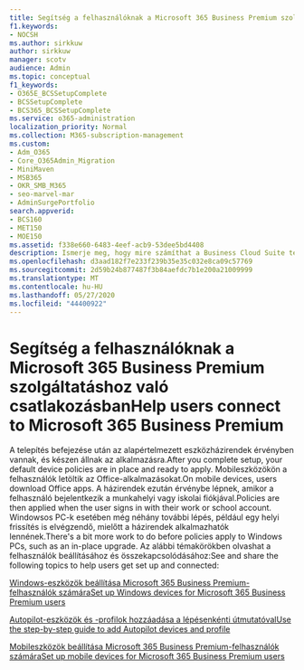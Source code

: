 ```yaml
---
title: Segítség a felhasználóknak a Microsoft 365 Business Premium szolgáltatáshoz való csatlakozásban
f1.keywords:
- NOCSH
ms.author: sirkkuw
author: sirkkuw
manager: scotv
audience: Admin
ms.topic: conceptual
f1_keywords:
- O365E_BCSSetupComplete
- BCSSetupComplete
- BCS365_BCSSetupComplete
ms.service: o365-administration
localization_priority: Normal
ms.collection: M365-subscription-management
ms.custom:
- Adm_O365
- Core_O365Admin_Migration
- MiniMaven
- MSB365
- OKR_SMB_M365
- seo-marvel-mar
- AdminSurgePortfolio
search.appverid:
- BCS160
- MET150
- MOE150
ms.assetid: f338e660-6483-4eef-acb9-53dee5bd4408
description: Ismerje meg, hogy mire számíthat a Business Cloud Suite telepítése után, és az alapértelmezett eszközszabályzatok érvényben vannak, és készen állnak az alkalmazásra.
ms.openlocfilehash: d3aad182f7e233f239b35e35c032e8ca09c57769
ms.sourcegitcommit: 2d59b24b877487f3b84aefdc7b1e200a21009999
ms.translationtype: MT
ms.contentlocale: hu-HU
ms.lasthandoff: 05/27/2020
ms.locfileid: "44400922"
---
```

# <a name="help-users-connect-to-microsoft-365-business-premium"></a><span data-ttu-id="587bb-103">Segítség a felhasználóknak a Microsoft 365 Business Premium szolgáltatáshoz való csatlakozásban</span><span class="sxs-lookup"><span data-stu-id="587bb-103">Help users connect to Microsoft 365 Business Premium</span></span>

<span data-ttu-id="587bb-104">A telepítés befejezése után az alapértelmezett eszközházirendek érvényben vannak, és készen állnak az alkalmazásra.</span><span class="sxs-lookup"><span data-stu-id="587bb-104">After you complete setup, your default device policies are in place and ready to apply.</span></span> <span data-ttu-id="587bb-105">Mobileszközökön a felhasználók letöltik az Office-alkalmazásokat.</span><span class="sxs-lookup"><span data-stu-id="587bb-105">On mobile devices, users download Office apps.</span></span> <span data-ttu-id="587bb-106">A házirendek ezután érvénybe lépnek, amikor a felhasználó bejelentkezik a munkahelyi vagy iskolai fiókjával.</span><span class="sxs-lookup"><span data-stu-id="587bb-106">Policies are then applied when the user signs in with their work or school account.</span></span> <span data-ttu-id="587bb-107">Windowsos PC-k esetében még néhány további lépés, például egy helyi frissítés is elvégzendő, mielőtt a házirendek alkalmazhatók lennének.</span><span class="sxs-lookup"><span data-stu-id="587bb-107">There's a bit more work to do before policies apply to Windows PCs, such as an in-place upgrade.</span></span> <span data-ttu-id="587bb-108">Az alábbi témakörökben olvashat a felhasználók beállításához és összekapcsolódásához:</span><span class="sxs-lookup"><span data-stu-id="587bb-108">See and share the following topics to help users get set up and connected:</span></span>
  
[<span data-ttu-id="587bb-109">Windows-eszközök beállítása Microsoft 365 Business Premium-felhasználók számára</span><span class="sxs-lookup"><span data-stu-id="587bb-109">Set up Windows devices for Microsoft 365 Business Premium users</span></span>](set-up-windows-devices.md)
  
[<span data-ttu-id="587bb-110">Autopilot-eszközök és -profilok hozzáadása a lépésenkénti útmutatóval</span><span class="sxs-lookup"><span data-stu-id="587bb-110">Use the step-by-step guide to add Autopilot devices and profile</span></span>](add-autopilot-devices-and-profile.md)
  
[<span data-ttu-id="587bb-111">Mobileszközök beállítása Microsoft 365 Business Premium-felhasználók számára</span><span class="sxs-lookup"><span data-stu-id="587bb-111">Set up mobile devices for Microsoft 365 Business Premium users</span></span>](set-up-mobile-devices.md)
  

